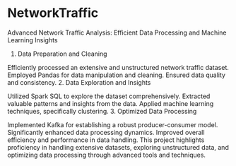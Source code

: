# NetworkTraffic
Advanced Network Traffic Analysis: Efficient Data Processing and Machine Learning Insights


1. Data Preparation and Cleaning

Efficiently processed an extensive and unstructured network traffic dataset.
Employed Pandas for data manipulation and cleaning.
Ensured data quality and consistency.
2. Data Exploration and Insights

Utilized Spark SQL to explore the dataset comprehensively.
Extracted valuable patterns and insights from the data.
Applied machine learning techniques, specifically clustering.
3. Optimized Data Processing

Implemented Kafka for establishing a robust producer-consumer model.
Significantly enhanced data processing dynamics.
Improved overall efficiency and performance in data handling.
This project highlights proficiency in handling extensive datasets, exploring unstructured data, and optimizing data processing through advanced tools and techniques.




